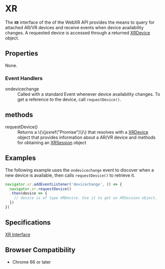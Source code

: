 # XR

The **`XR`** interface of the of the WebXR API provides the means to query for attached AR/VR devices and receive events when device availability changes. A requested device is accessed through a returned <a href="xrdevice">XRDevice</a> object.

## Properties

None.

### Event Handlers

<dl>
  <dt>ondevicechange</dt>
  <dd>Called with a standard Event whenever device availability changes. To get a reference to the device, call <code>requestDevice()</code>. </dd>
</dl>

## methods

<dl>
  <dt>requestDevice()</dt>
  <dd>Returns a \{\{jsxref("Promise")\}\} that resolves with a <a href="xrdevice">XRDevice</a> object that provides information about a AR/VR device and methods for obtaining an <a href="xrsession.md">XRSession</a> object</dd>
</dl>

## Examples

The following example uses the `ondevicechange` event to discover when a new device is available, then calls `requestDevice()` to retrieve it.

```javascript
navigator.xr.addEventListener('devicechange', () => {
  navigator.xr.requestDevice()
  .then(device => {
    // device is of type XRDevice. Use it to get an XRSession object.
  })
})
```

## Specifications

[XR Interface](https://immersive-web.github.io/webxr/spec/latest/#xr-interface)

## Browser Compatibility

* Chrome 66 or later
